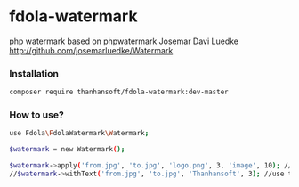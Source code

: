 # fdola-watermark

php watermark based on phpwatermark Josemar Davi Luedke http://github.com/josemarluedke/Watermark

### Installation
```bash
composer require thanhansoft/fdola-watermark:dev-master
```

### How to use?

```bash
use Fdola\FdolaWatermark\Watermark;

$watermark = new Watermark();

$watermark->apply('from.jpg', 'to.jpg', 'logo.png', 3, 'image', 10); //use image
//$watermark->withText('from.jpg', 'to.jpg', 'Thanhansoft', 3); //use text
```